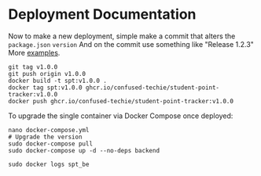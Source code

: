 # Deployment Documentation

Now to make a new deployment, simple make a commit that alters the `package.json` `version`
And on the commit use something like "Release 1.2.3"
More [examples](https://github.com/marketplace/actions/version-check).

```
git tag v1.0.0
git push origin v1.0.0
docker build -t spt:v1.0.0 .
docker tag spt:v1.0.0 ghcr.io/confused-techie/student-point-tracker:v1.0.0
docker push ghcr.io/confused-techie/student-point-tracker:v1.0.0
```


To upgrade the single container via Docker Compose once deployed:

```
nano docker-compose.yml
# Upgrade the version
sudo docker-compose pull
sudo docker-compose up -d --no-deps backend
```

`sudo docker logs spt_be`
